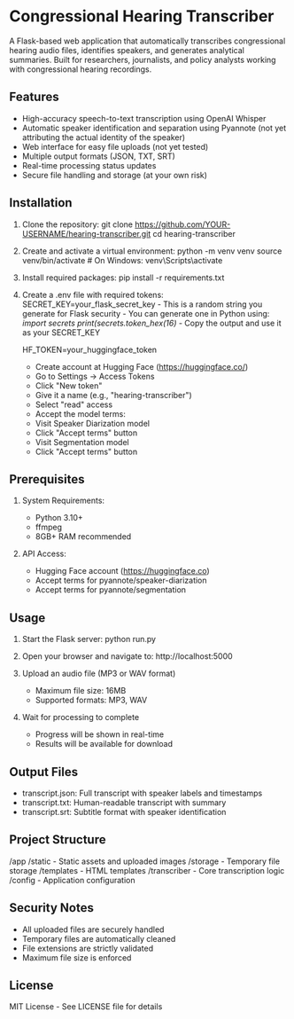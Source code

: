# Congressional Hearing Transcriber

A Flask-based web application that automatically transcribes congressional hearing audio files, identifies speakers, and generates analytical summaries. Built for researchers, journalists, and policy analysts working with congressional hearing recordings.

## Features
- High-accuracy speech-to-text transcription using OpenAI Whisper
- Automatic speaker identification and separation using Pyannote (not yet attributing the actual identity of the speaker)
- Web interface for easy file uploads (not yet tested) 
- Multiple output formats (JSON, TXT, SRT)
- Real-time processing status updates
- Secure file handling and storage (at your own risk) 

## Installation

1. Clone the repository:
   git clone https://github.com/YOUR-USERNAME/hearing-transcriber.git
   cd hearing-transcriber

2. Create and activate a virtual environment:
   python -m venv venv
   source venv/bin/activate  # On Windows: venv\Scripts\activate

3. Install required packages:
   pip install -r requirements.txt

4. Create a .env file with required tokens:
   SECRET_KEY=your_flask_secret_key
          - This is a random string you generate for Flask security
          - You can generate one in Python using:
              _import secrets
              print(secrets.token_hex(16)_
          - Copy the output and use it as your SECRET_KEY

   HF_TOKEN=your_huggingface_token
      - Create account at Hugging Face (https://huggingface.co/)
      - Go to Settings → Access Tokens 
      - Click "New token"
      - Give it a name (e.g., "hearing-transcriber")
      - Select "read" access
      - Accept the model terms:
      - Visit Speaker Diarization model
      - Click "Accept terms" button
      - Visit Segmentation model
      - Click "Accept terms" button

## Prerequisites

1. System Requirements:
   - Python 3.10+
   - ffmpeg
   - 8GB+ RAM recommended

2. API Access:
   - Hugging Face account (https://huggingface.co)
   - Accept terms for pyannote/speaker-diarization
   - Accept terms for pyannote/segmentation

## Usage

1. Start the Flask server:
   python run.py

2. Open your browser and navigate to:
   http://localhost:5000

3. Upload an audio file (MP3 or WAV format)
   - Maximum file size: 16MB
   - Supported formats: MP3, WAV

4. Wait for processing to complete
   - Progress will be shown in real-time
   - Results will be available for download

## Output Files

- transcript.json: Full transcript with speaker labels and timestamps
- transcript.txt: Human-readable transcript with summary
- transcript.srt: Subtitle format with speaker identification

## Project Structure

/app
  /static        - Static assets and uploaded images
  /storage       - Temporary file storage
  /templates     - HTML templates
  /transcriber   - Core transcription logic
  /config        - Application configuration

## Security Notes

- All uploaded files are securely handled
- Temporary files are automatically cleaned
- File extensions are strictly validated
- Maximum file size is enforced

## License

MIT License - See LICENSE file for details